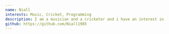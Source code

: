 ```yaml
---
name: Niall
interests: Music, Cricket, Programming
description: I am a musician and a cricketer and i have an interest in programing.
github: https://github.com/Niall1985
---
```

